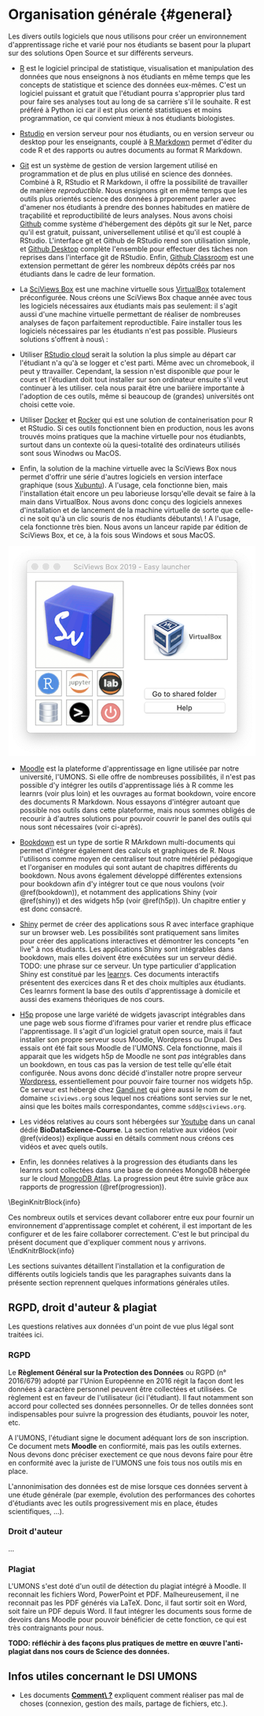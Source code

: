 # Organisation générale {#general}



Les divers outils logiciels que nous utilisons pour créer un environnement d'apprentissage riche et varié pour nos étudiants se basent pour la plupart sur des solutions Open Source et sur différents serveurs.

- [R](https://www.r-project.org) est le logiciel principal de statistique, visualisation et manipulation des données que nous enseignons à nos étudiants en même temps que les concepts de statistique et science des données eux-mêmes. C'est un logiciel puissant et gratuit que l'étudiant pourra s'approprier plus tard pour faire ses analyses tout au long de sa carrière s'il le souhaite. R est préféré à Python ici car il est plus orienté statistiques et moins programmation, ce qui convient mieux à nos étudiants biologistes.

- [Rstudio](https://rstudio.com/products/rstudio/) en version serveur pour nos étudiants, ou en version serveur ou desktop pour les enseignants, couplé à [R Markdown](https://rmarkdown.rstudio.com) permet d'éditer du code R et des rapports ou autres documents au format R Markdown.

- [Git](https://git-scm.com) est un système de gestion de version largement utilisé en programmation et de plus en plus utilisé en science des données. Combiné à R, RStudio et R Markdown, il offre la possibilité de travailler de manière *reproductible*. Nous ensignons git en même temps que les outils plus orientés science des données à prporement parler avec d'amener nos étudiants à prendre des bonnes habitudes en matière de traçabilité et reproductibilité de leurs analyses. Nous avons choisi [Github](https://github.com) comme système d'hébergement des dépôts git sur le Net, parce qu'il est gratuit, puissant, universellement utilisé et qu'il est couplé à RStudio. L'interface git et Github de RStudio rend son utilisation simple, et [Github Desktop](https://desktop.github.com) complète l'ensemble pour effectuer des tâches non reprises dans l'interface git de RStudio. Enfin, [Github Classroom](https://classroom.github.com/classrooms) est une extension permettant de gérer les nombreux dépôts créés par nos étudiants dans le cadre de leur formation.

- La [SciViews Box](https://www.sciviews.org/software/svbox/) est une machine virtuelle sous [VirtualBox](https://www.virtualbox.org) totalement préconfigurée. Nous créons une SciViews Box chaque année avec tous les logiciels nécessaires aux étudiants mais pas seulement: il s'agit aussi d'une machine virtuelle permettant de réaliser de nombreuses analyses de façon parfaitement reproductible. Faire installer tous les logiciels nécessaires par les étudiants n'est pas possible. Plusieurs solutions s'offrent à nous\ :

- Utiliser [RStudio cloud](https://rstudio.cloud) serait la solution la plus simple au départ car l'étudiant n'a qu'à se logger et c'est parti. Même avec un chromebook, il peut y ttravailler. Cependant, la session n'est disponible *que* pour le cours et l'étudiant doit tout installer sur son ordinateur ensuite s'il veut continuer à les utiliser. cela nous parait être une bariière importante à l'adoption de ces outils, même si beaucoup de (grandes) universités ont choisi cette voie.

- Utiliser [Docker](https://www.docker.com) et [Rocker](https://github.com/rocker-org/rocker) qui est une solution de containerisation pour R et RStudio. Si ces outils fonctionnent bien en production, nous les avons trouvés moins pratiques que la machine virtuelle pour nos étudianbts, surtout dans un contexte où la quesi-totalité des ordinateurs utilisés sont sous Winodws ou MacOS.

- Enfin, la solution de la machine virtuelle avec la SciViews Box nous permet d'offrir une série d'autres logiciels en version interface graphique (sous [Xubuntu](https://xubuntu.org)). A l'usage, cela fonctionne bien, mais l'installation était encore un peu laborieuse lorsqu'elle devait se faire à la main dans VirtualBox. Nous avons donc conçu des logiciels annexes d'installation et de lancement de la machine virtuelle de sorte que celle-ci ne soit qu'à un clic souris de nos étudiants débutants\ ! A l'usage, cela fonctionne très bien. Nous avons un lanceur rapide par édition de SciViews Box, et ce, à la fois sous Windows et sous MacOS.

![Lanceur rapide de la SciViews Box 2019](images/general/svbox-launcher.png)

- [Moodle](https://moodle.umons.ac.be) est la plateforme d'apprentissage en ligne utilisée par notre université, l'UMONS. Si elle offre de nombreuses possibilités, il n'est pas possible d'y intégrer les outils d'apprentissage liés à R comme les learnrs (voir plus loin) et les ouvrages au format bookdown, voire encore des documents R Markdown. Nous essayons d'intégrer autoant que possible nos outils dans cette plateforme, mais nous sommes obligés de recourir à d'autres solutions pour pouvoir couvrir le panel des outils qui nous sont nécessaires (voir ci-après).

- [Bookdown](https://bookdown.org) est un type de sortie R MArkdown multi-documents qui permet d'intégrer également des calculs et graphiques de R. Nous l'utilisons comme moyen de centraliser tout notre métériel pédagogique et l'organiser en modules qui sont autant de chapitres différents du bookdown. Nous avons également développé différentes extensions pour bookdown afin d'y intégrer tout ce que nous voulons (voir \@ref(bookdown)), et notamment des applications Shiny (voir \@ref(shiny)) et des widgets h5p (voir \@ref(h5p)). Un chapitre entier y est donc consacré.

- [Shiny](https://shiny.rstudio.com) permet de créer des applications sous R avec interface graphique sur un browser web. Les possibilités sont pratiquement sans limites pour créer des applications interactives et démontrer les concepts "en live" à nos étudiants. Les applications Shiny sont intégrables dans bookdown, mais elles doivent être exécutées sur un serveur dédié. TODO: une phrase sur ce serveur. Un type particulier d'application Shiny est constitué par les [learnr](https://rstudio.github.io/learnr/index.html)s. Ces documents interactifs présentent des exercices dans R et des choix multiples aux étudiants. Ces learnrs forment la base des outils d'apprentissage à domicile et aussi des examens théoriques de nos cours.

- [H5p](https://h5p.org) propose une large variété de widgets javascript intégrables dans une page web sous fiorme d'iframes pour varier et rendre plus efficace l'apprentissage. Il s'agit d'un logiciel gratuit open source, mais il faut installer son propre serveur sous Moodle, Wordpress ou Drupal. Des essais ont été fait sous Moodle de l'UMONS. Cela fonctionne, mais il apparait que les widgets h5p de Moodle ne sont *pas* intégrables dans un bookdown, en tous cas pas la version de test telle qu'elle était configurée. Nous avons donc décidé d'installer notre propre serveur [Wordpress](https://fr.wordpress.com), essentiellement pour pouvoir faire tourner nos widgets h5p. Ce serveur est hébergé chez [Gandi.net](https://www.gandi.net/fr) qui gère aussi le nom de domaine `sciviews.org` sous lequel nos créations sont servies sur le net, ainsi que les boites mails correspondantes, comme `sdd@sciviews.org`.

- Les vidéos relatives au cours sont hébergées sur [Youtube](https://www.youtube.com/channel/UCT5UQDG5bP9YtSgBpvoRdPg) dans un canal dédié **BioDataScience-Course**. La section relative aux vidéos (voir \@ref(videos)) explique aussi en détails comment nous créons ces vidéos et avec quels outils.

- Enfin, les données relatives à la progression des étudiants dans les learnrs sont collectées dans une base de données MongoDB hébergée sur le cloud [MongoDB Atlas](https://account.mongodb.com). La progression peut être suivie grâce aux rapports de progression (\@ref(progression)).

\BeginKnitrBlock{info}<div class="info">Ces nombreux outils et services devant collaborer entre eux pour fournir un environnement d'apprentissage complet et cohérent, il est important de les configurer et de les faire collaborer correctement. C'est le but principal du présent document que d'expliquer comment nous y arrivons.</div>\EndKnitrBlock{info}

Les sections suivantes détaillent l'installation et la configuration de différents outils logiciels tandis que les paragraphes suivants dans la présente section reprennent quelques informations générales utiles.

## RGPD, droit d'auteur & plagiat

Les questions relatives aux données d'un point de vue plus légal sont traitées ici.

### RGPD

Le **Règlement Général sur la Protection des Données** ou RGPD (n° 2016/679) adopté par l'Union Européenne en 2016 régit la façon dont les données à caractère personnel peuvent être collectées et utilisées. Ce règlement est en faveur de l'utilisateur (ici l'étudiant). Il faut notamment son accord pour collected ses données personnelles. Or de telles données sont indispensables pour suivre la progression des étudiants, pouvoir les noter, etc.

A l'UMONS, l'étudiant signe le document adéquant lors de son inscription. Ce document mets **Moodle** en confiormité, mais pas les outils externes. Nous devons donc préciser exectement ce que nous devons faire pour être en conformité avec la juriste de l'UMONS une fois tous nos outils mis en place.

L'annonimisation des données est de mise lorsque ces données servent à une étude générale (par exemple, évolution des performances des cohortes d'étudiants avec les outils progressivement mis en place, études scientifiques, ...).

### Droit d'auteur

...

### Plagiat

L'UMONS s'est doté d'un outil de détection du plagiat intégré à Moodle. Il reconnait les fichiers Word, PowerPoint et PDF. Malheureusement, il ne reconnait pas les PDF générés via LaTeX. Donc, il faut sortir soit en Word, soit faire un PDF depuis Word. Il faut intégrer les documents sous forme de devoirs dans Moodle pour pouvoir bénéficier de cette fonction, ce qui est très contraignants pour nous.

**TODO: réfléchir à des façons plus pratiques de mettre en œuvre l'anti-plagiat dans nos cours de Science des données.**

## Infos utiles concernant le DSI UMONS

- Les documents **[Comment\ ?](https://alumniumonsac.sharepoint.com/sites/DirectiondesServicesInformatiques/Comment/Forms/AllItems.aspx)** expliquent comment réaliser pas mal de choses (connexion, gestion des mails, partage de fichiers, etc.).

